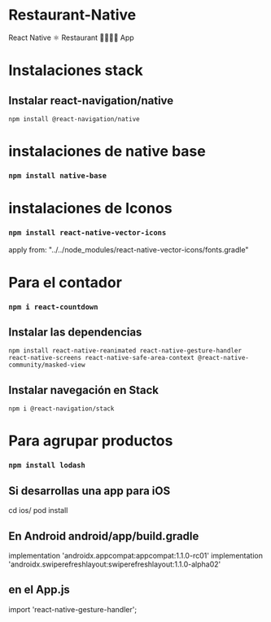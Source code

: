 # Restaurant-Native
React Native ⚛  Restaurant 🍔🌭🍟🍕  App


# Instalaciones stack
## Instalar react-navigation/native
`npm install @react-navigation/native`

# instalaciones de native base
### `npm install native-base`

# instalaciones de Iconos
### `npm install react-native-vector-icons`
apply from: "../../node_modules/react-native-vector-icons/fonts.gradle"

# Para el contador
### `npm i react-countdown`


## Instalar las dependencias
`npm install react-native-reanimated react-native-gesture-handler react-native-screens react-native-safe-area-context @react-native-community/masked-view`

## Instalar navegación en Stack

`npm i @react-navigation/stack`

# Para agrupar productos
### `npm install lodash`


## Si desarrollas una app para iOS 

cd ios/
pod install

## En Android android/app/build.gradle
implementation 'androidx.appcompat:appcompat:1.1.0-rc01'
implementation 'androidx.swiperefreshlayout:swiperefreshlayout:1.1.0-alpha02'

## en el App.js 
import 'react-native-gesture-handler';
